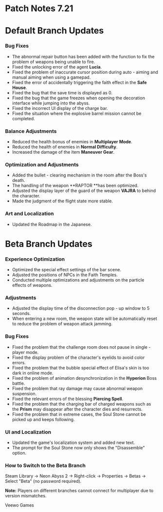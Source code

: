 # Patch Notes 7.21

# Default Branch Updates

### Bug Fixes

* The abnormal repair button has been added with the function to fix the problem of weapons being unable to fire.
* Fixed the unlocking error of the agent **Lucia**.
* Fixed the problem of inaccurate cursor position during auto - aiming and manual aiming when using a gamepad.
* Fixed the error of accidentally triggering the faith effect in the **Safe House**.
* Fixed the bug that the save time is displayed as 0.
* Fixed the bug that the game freezes when opening the decoration interface while jumping into the abyss.
* Fixed the incorrect UI display of the charge bar.
* Fixed the situation where the explosive barrel mission cannot be completed.
### Balance Adjustments

* Reduced the health bonus of enemies in **Multiplayer** **Mode**.
* Reduced the health of enemies in **Normal Difficulty**.
* Increased the damage of the item **Maneuver Gear**.
### Optimization and Adjustments

* Added the bullet - clearing mechanism in the room after the Boss's death.
* The handling of the weapon **RAPTOR **has been optimized.
* Adjusted the display layer of the guard of the weapon **VAJRA** to behind the character.
* Made the judgment of the flight state more stable.
### Art and Localization

* Updated the Roadmap in the Japanese.
# Beta Branch Updates

### Experience Optimization

* Optimized the special effect settings of the bar scene.
* Adjusted the positions of NPCs in the Faith Temples.
* Conducted multiple optimizations and adjustments on the particle effects of weapons.
### Adjustments

* Adjusted the display time of the disconnection pop - up window to 5 seconds.
* When entering a new room, the weapon state will be automatically reset to reduce the problem of weapon attack jamming.
### Bug Fixes

* Fixed the problem that the challenge room does not pause in single - player mode.
* Fixed the display problem of the character's eyelids to avoid color errors.
* Fixed the problem that the bubble special effect of Elisa's skin is too dark in online mode.
* Fixed the problem of animation desynchronization in the **Hyperion** Boss battle.
* Fixed the problem that ray damage may cause abnormal weapon suspension.
* Fixed the relevant errors of the blessing **Piercing Spell**.
* Fixed the problem that the charging bar of charged weapons such as the **Prism** may disappear after the character dies and resurrects.
* Fixed the problem that in extreme cases, the Soul Stone cannot be picked up and keeps following.
### UI and Localization

* Updated the game's localization system and added new text.
* The prompt for the Soul Stone now only shows the "Disassemble" option.
### How to Switch to the Beta Branch

Steam Library → Neon Abyss 2 → Right-click → Properties → Betas → Select "Beta" (no password required).

**Note:** Players on different branches cannot connect for multiplayer due to version mismatches.

Veewo Games

